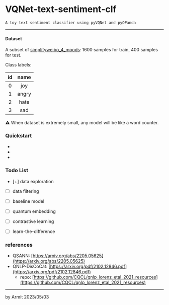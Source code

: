 # VQNet-text-sentiment-clf

    A toy text sentiment classifier using pyVQNet and pyQPanda

----

#### Dataset

A subset of [simplifyweibo_4_moods](https://github.com/SophonPlus/ChineseNlpCorpus/blob/master/datasets/simplifyweibo_4_moods/intro.ipynb): 1600 samples for train, 400 samples for test.

Class labels:

| id | name |
| :-: | :-: |
| 0 | joy   |
| 1 | angry |
| 2 | hate  |
| 3 | sad   |

⚠ When dataset is extremely small, any model will be like a word counter.


### Quickstart

  - 
  - 
  - 


### Todo List

- [+] data exploration
- [ ] data filtering
- [ ] baseline model
- [ ] quantum embedding
- [ ] contrastive learning
- [ ] learn-the-difference


### references

- QSANN: [https://arxiv.org/abs/2205.05625](https://arxiv.org/abs/2205.05625)
- QNLP-DisCoCat: [https://arxiv.org/pdf/2102.12846.pdf](https://arxiv.org/pdf/2102.12846.pdf)
  - repo: [https://github.com/CQCL/qnlp_lorenz_etal_2021_resources](https://github.com/CQCL/qnlp_lorenz_etal_2021_resources)

----

by Armit
2023/05/03 
